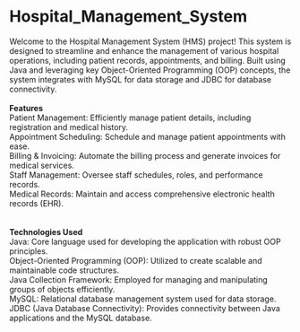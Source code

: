# Hospital_Management_System
Welcome to the Hospital Management System (HMS) project! This system is designed to streamline and enhance the management of various hospital operations, including patient records, appointments, and billing. Built using Java and leveraging key Object-Oriented Programming (OOP) concepts, the system integrates with MySQL for data storage and JDBC for database connectivity.
<br>
<br>
<b>Features</b><br>
Patient Management: Efficiently manage patient details, including registration and medical history.<br>
Appointment Scheduling: Schedule and manage patient appointments with ease.<br>
Billing & Invoicing: Automate the billing process and generate invoices for medical services.<br>
Staff Management: Oversee staff schedules, roles, and performance records.<br>
Medical Records: Maintain and access comprehensive electronic health records (EHR).<br>
<br>
<br>
<b>Technologies Used </b><br>
Java: Core language used for developing the application with robust OOP principles.<br>
Object-Oriented Programming (OOP): Utilized to create scalable and maintainable code structures.<br>
Java Collection Framework: Employed for managing and manipulating groups of objects efficiently.<br>
MySQL: Relational database management system used for data storage.<br>
JDBC (Java Database Connectivity): Provides connectivity between Java applications and the MySQL database.<br>


